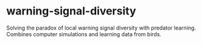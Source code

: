 # warning-signal-diversity
Solving the paradox of local warning signal diversity with predator learning. Combines computer simulations and learning data from birds.
